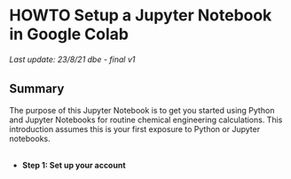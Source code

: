 # **HOWTO Setup a Jupyter Notebook in Google Colab**
###### Last update: 23/8/21 dbe - final v1

## Summary  
The purpose of this Jupyter Notebook is to get you started using Python and Jupyter Notebooks for routine chemical engineering calculations. This introduction assumes this is your first exposure to Python or Jupyter notebooks.  
</br>

- **Step 1: Set up your account**
